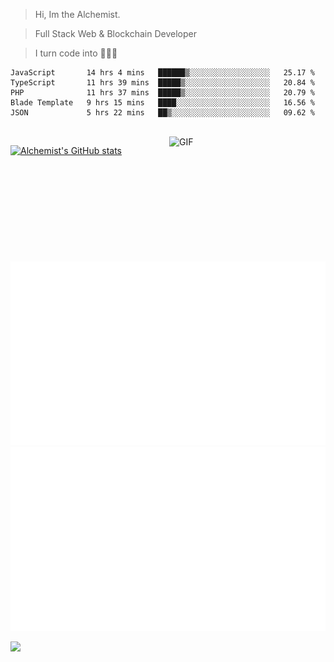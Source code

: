 > Hi, Im the Alchemist.

> Full Stack Web & Blockchain Developer

> I turn code into 💎💎💎

<!--START_SECTION:waka-->
```text
JavaScript       14 hrs 4 mins   ██████▒░░░░░░░░░░░░░░░░░░   25.17 % 
TypeScript       11 hrs 39 mins  █████▒░░░░░░░░░░░░░░░░░░░   20.84 % 
PHP              11 hrs 37 mins  █████▒░░░░░░░░░░░░░░░░░░░   20.79 % 
Blade Template   9 hrs 15 mins   ████░░░░░░░░░░░░░░░░░░░░░   16.56 % 
JSON             5 hrs 22 mins   ██▒░░░░░░░░░░░░░░░░░░░░░░   09.62 % 
```
<!--END_SECTION:waka-->


<br />

<img align="right" alt="GIF" src="https://user-images.githubusercontent.com/5355808/139111924-210cc6fa-9fb1-4dac-929d-6324a5836a92.gif" width="250" height="200" />

[![Alchemist's GitHub stats](https://github-readme-stats.vercel.app/api?username=DrMaxis&show_icons=true&theme=outrun&count_private=true)](#)

![](https://raw.githubusercontent.com/DrMaxis/github-stats-transparent/output/generated/overview.svg)
![](https://raw.githubusercontent.com/DrMaxis/github-stats-transparent/output/generated/languages.svg)

 
<a href="https://count.getloli.com/"><img src="https://count.getloli.com/get/@:maxis-the-alchemist?theme=rule34"></a>
<!-- https://count.getloli.com/get/@alchemist?theme=rule34 -->
<br>



